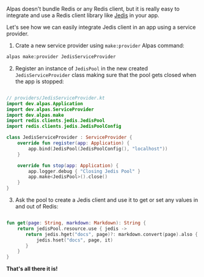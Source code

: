 Alpas doesn't bundle Redis or any Redis client, but it is really easy to integrate and use a Redis client
library like [Jedis](https://github.com/xetorthio/jedis) in your app.

Let's see how we can easily integrate Jedis client in an app using a service provider.

<div class="ordered-list">

1. Crate a new service provider using `make:provider` Alpas command:

```bash
alpas make:provider JedisServiceProvider
```

2. Register an instance of `JedisPool` in the new created `JedisServiceProvider` class making sure that the pool 
gets closed when the app is stopped:

<span class="line-numbers" data-start="8">

```kotlin

// providers/JedisServiceProvider.kt
import dev.alpas.Application
import dev.alpas.ServiceProvider
import dev.alpas.make
import redis.clients.jedis.JedisPool
import redis.clients.jedis.JedisPoolConfig

class JedisServiceProvider : ServiceProvider {
    override fun register(app: Application) {
        app.bind(JedisPool(JedisPoolConfig(), "localhost"))
    }

    override fun stop(app: Application) {
        app.logger.debug { "Closing Jedis Pool" }
        app.make<JedisPool>().close()
    }
}

```

</span>

3. Ask the pool to create a Jedis client and use it to get or set any values in and out of Redis:

<span class="line-numbers" data-start="15">

```kotlin

fun get(page: String, markdown: Markdown): String {
    return jedisPool.resource.use { jedis ->
       return jedis.hget("docs", page)?: markdown.convert(page).also { 
           jedis.hset("docs", page, it) 
       }
    }
}

```

</span>

</div>

**That's all there it is!**
